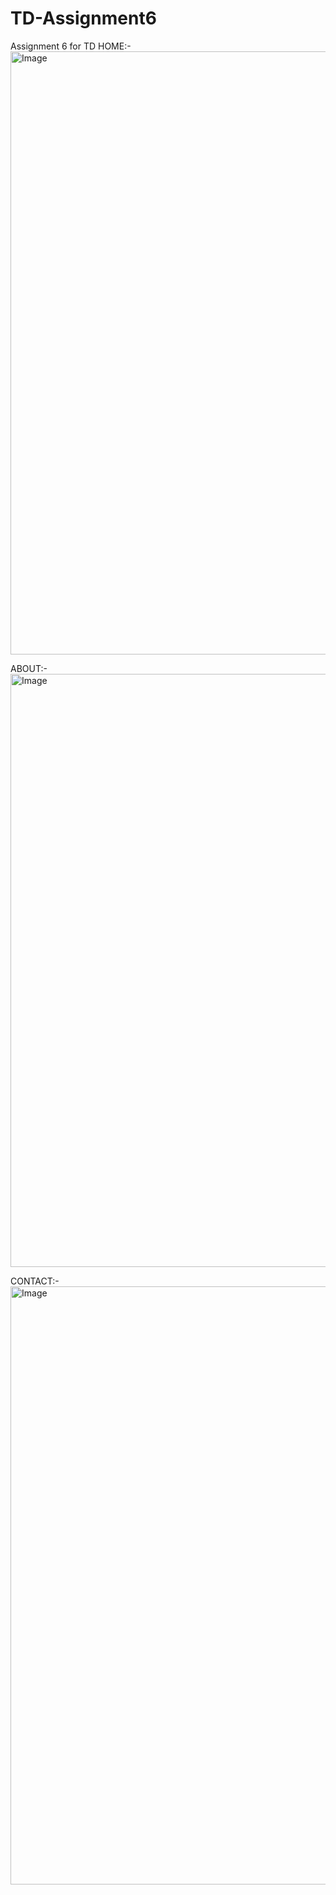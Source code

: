 # TD-Assignment6
Assignment 6 for TD
HOME:-
<img width="1821" height="965" alt="Image" src="https://github.com/user-attachments/assets/52c5c7fb-913e-4639-bca7-8903199539e5" />

ABOUT:-
<img width="1802" height="949" alt="Image" src="https://github.com/user-attachments/assets/70c2ef06-caef-46f4-9c73-2bdc79f1bb80" />

CONTACT:-
<img width="1827" height="957" alt="Image" src="https://github.com/user-attachments/assets/e275dcfa-ae60-4b4a-adc9-774b1bb2e4df" />
